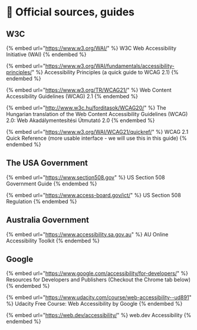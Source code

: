 # 📑 Official sources, guides

## W3C

{% embed url="https://www.w3.org/WAI/" %}
W3C Web Accessibility Initiative (WAI)
{% endembed %}

{% embed url="https://www.w3.org/WAI/fundamentals/accessibility-principles/" %}
Accessibility Principles (a quick guide to WCAG 2.1)
{% endembed %}

{% embed url="https://www.w3.org/TR/WCAG21/" %}
Web Content Accessibility Guidelines (WCAG) 2.1
{% endembed %}

{% embed url="http://www.w3c.hu/forditasok/WCAG20/" %}
The Hungarian translation of the Web Content Accessibility Guidelines (WCAG) 2.0: Web Akadálymentesítési Útmutató 2.0
{% endembed %}

{% embed url="https://www.w3.org/WAI/WCAG21/quickref/" %}
WCAG 2.1 Quick Reference (more usable interface - we will use this in this guide)
{% endembed %}

## The USA Government

{% embed url="https://www.section508.gov" %}
US Section 508 Government Guide
{% endembed %}

{% embed url="https://www.access-board.gov/ict/" %}
US Section 508 Regulation
{% endembed %}

## Australia Government

{% embed url="https://www.accessibility.sa.gov.au" %}
AU Online Accessibility Toolkit
{% endembed %}

## Google

{% embed url="https://www.google.com/accessibility/for-developers/" %}
Resources for Developers and Publishers (Checkout the Chrome tab below)
{% endembed %}

{% embed url="https://www.udacity.com/course/web-accessibility--ud891" %}
Udacity Free Course: Web Accessibility by Google
{% endembed %}

{% embed url="https://web.dev/accessibility/" %}
web.dev Accessibility
{% endembed %}

